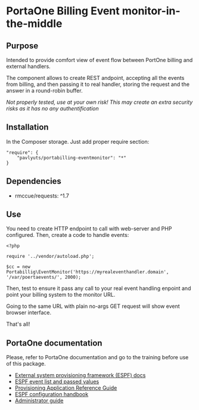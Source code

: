 # PortaOne Billing Event monitor-in-the-middle

## Purpose

Intended to provide comfort view of event flow between PortOne billing and external handlers.

The component allows to create REST andpoint, accepting all the events from billing, 
and then passing it to real handler, storing the request and the answer in a round-robin buffer.

*Not properly tested, use at your own risk! This may create an extra  security risks as it has no any authentification*

## Installation
In the Composer storage. Just add proper require section:

    "require": {
        "pavlyuts/portabilling-eventmonitor": "*"
    }

## Dependencies
- rmccue/requests: ^1.7

## Use
You need to create HTTP endpoint to call with web-server and PHP configured. Then, create a code to handle events:

    <?php
    
    require '../vendor/autoload.php';

    $cc = new Portabillig\EventMonitor('https://myrealeventhandler.domain', '/var/poertaevents/', 2000);

Then, test to ensure it pass any call to your real event handling enpoint and point your billing system to the monitor URL.

Going to the same URL with plain no-args GET request will show event browser interface.

That's all!

## PortaOne documentation
Please, refer to PortaOne documentation and go to the training before use of this package.
- [External system provisioning framework (ESPF) docs](https://www.portaone.com/docs/PortaSwitch_Interfaces.pdf#page=45)
- [ESPF event list and passed values](https://www.portaone.com/docs/PortaSwitch_Interfaces.pdf#page=55)
- [Provisioning Application Reference Guide](https://www.portaone.com/docs/Provisioning_Application_Guide.pdf)
- [ESPF configuration handbook](https://www.portaone.com/handbook/index.htm#t=External_System_Provisioning%2FESPF_Configuration%2FESPF_Configuration.htm)
- [Administrator guide](https://www.portaone.com/docs/PortaBilling_Admin_Guide.pdf)

